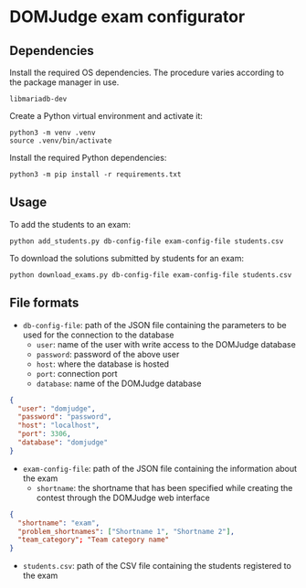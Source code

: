 # DOMJudge exam configurator
## Dependencies
Install the required OS dependencies.
The procedure varies according to the package manager in use.
```
libmariadb-dev
```

Create a Python virtual environment and activate it:
```shell
python3 -m venv .venv
source .venv/bin/activate
```

Install the required Python dependencies:
```shell
python3 -m pip install -r requirements.txt
```

## Usage
To add the students to an exam:
```shell
python add_students.py db-config-file exam-config-file students.csv
```
To download the solutions submitted by students for an exam:
```shell
python download_exams.py db-config-file exam-config-file students.csv
```

## File formats

- `db-config-file`: path of the JSON file containing the parameters to be used for the connection to the database
  - `user`: name of the user with write access to the DOMJudge database
  - `password`: password of the above user
  - `host`: where the database is hosted
  - `port`: connection port
  - `database`: name of the DOMJudge database
```json
{
  "user": "domjudge",
  "password": "password",
  "host": "localhost",
  "port": 3306,
  "database": "domjudge"
}
```

- `exam-config-file`: path of the JSON file containing the information about the exam
  - `shortname`: the shortname that has been specified while creating the contest through the DOMJudge web interface
```json
{
  "shortname": "exam",
  "problem_shortnames": ["Shortname 1", "Shortname 2"],
  "team_category"; "Team category name"
}
```

   - `students.csv`: path of the CSV file containing the students registered to the exam
